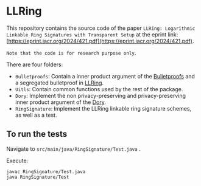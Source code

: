 # LLRing
This repository contains the source code of the paper `LLRing: Logarithmic Linkable Ring Signatures with Transparent Setup` at the eprint link: [https://eprint.iacr.org/2024/421.pdf](https://eprint.iacr.org/2024/421.pdf).

`Note that the code is for research purpose only`.

There are four folders:
* `Bulletproofs`: Contain a inner product argument of the [Bulletproofs](https://eprint.iacr.org/2017/1066.pdf) and a segregated bulletproof in [LLRing](https://eprint.iacr.org/2024/421.pdf).
* `Uitls`: Contain common functions used by the rest of the package.
* `Dory`: Implement the non privacy-preserving and privacy-preserving inner product argument of the [Dory](https://eprint.iacr.org/2020/1274.pdf).
* `RingSignature`: Implement the LLRing linkable ring signature schemes, as well as a test.


To run the tests
------------------------
Navigate to `src/main/java/RingSignature/Test.java` .

Execute:

```
javac RingSignature/Test.java
java RingSignature/Test
```

